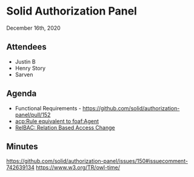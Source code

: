 # Solid Authorization Panel
December 16th, 2020

## Attendees

- Justin B
- Henry Story
- Sarven

## Agenda

- Functional Requirements - https://github.com/solid/authorization-panel/pull/152
- [acp:Rule equivalent to foaf:Agent](https://github.com/solid/authorization-panel/issues/147#issuecomment-743158893)
- [RelBAC: Relation Based Access Change](https://github.com/solid/authorization-panel/issues/150)

## Minutes

https://github.com/solid/authorization-panel/issues/150#issuecomment-742639134
https://www.w3.org/TR/owl-time/
